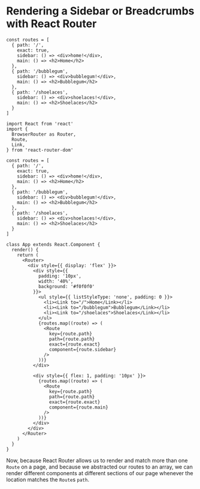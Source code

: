# Rendering a Sidebar or Breadcrumbs with React Router

```
const routes = [
  { path: '/',
    exact: true,
    sidebar: () => <div>home!</div>,
    main: () => <h2>Home</h2>
  },
  { path: '/bubblegum',
    sidebar: () => <div>bubblegum!</div>,
    main: () => <h2>Bubblegum</h2>
  },
  { path: '/shoelaces',
    sidebar: () => <div>shoelaces!</div>,
    main: () => <h2>Shoelaces</h2>
  }
]  
```

```
import React from 'react'
import {
  BrowserRouter as Router,
  Route,
  Link,
} from 'react-router-dom'

const routes = [
  { path: '/',
    exact: true,
    sidebar: () => <div>home!</div>,
    main: () => <h2>Home</h2>
  },
  { path: '/bubblegum',
    sidebar: () => <div>bubblegum!</div>,
    main: () => <h2>Bubblegum</h2>
  },
  { path: '/shoelaces',
    sidebar: () => <div>shoelaces!</div>,
    main: () => <h2>Shoelaces</h2>
  }
]

class App extends React.Component {
  render() {
    return (
      <Router>
        <div style={{ display: 'flex' }}>
          <div style={{
            padding: '10px',
            width: '40%',
            background: '#f0f0f0'
          }}>
            <ul style={{ listStyleType: 'none', padding: 0 }}>
              <li><Link to="/">Home</Link></li>
              <li><Link to="/bubblegum">Bubblegum</Link></li>
              <li><Link to="/shoelaces">Shoelaces</Link></li>
            </ul>
            {routes.map((route) => (
              <Route
                key={route.path}
                path={route.path}
                exact={route.exact}
                component={route.sidebar}
              />
            ))}
          </div>
  
          <div style={{ flex: 1, padding: '10px' }}>
            {routes.map((route) => (
              <Route
                key={route.path}
                path={route.path}
                exact={route.exact}
                component={route.main}
              />
            ))}
          </div>
        </div>
      </Router>
    )
  }
}
```

 Now, because React Router allows us to render and match more than one `Route` on a page, and because we abstracted our routes to an array, we can render different components at different sections of our page whenever the location matches the `Route`s `path`.
